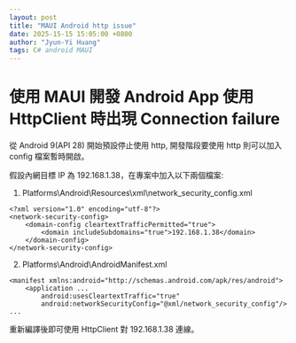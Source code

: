 ```yaml
---
layout: post
title: "MAUI Android http issue"
date: 2025-15-15 15:05:00 +0800
author: "Jyun-Yi Huang"
tags: C# android MAUI
---
```


# 使用 MAUI 開發 Android App 使用 HttpClient 時出現 Connection failure

從 Android 9(API 28) 開始預設停止使用 http,
開發階段要使用 http 則可以加入 config 檔案暫時開啟。

假設內網目標 IP 為 192.168.1.38，在專案中加入以下兩個檔案:

1. Platforms\Android\Resources\xml\network\_security\_config.xml
```
<?xml version="1.0" encoding="utf-8"?>
<network-security-config>
	<domain-config cleartextTrafficPermitted="true">
		<domain includeSubdomains="true">192.168.1.38</domain>
	</domain-config>
</network-security-config>

```

2. Platforms\Android\AndroidManifest.xml
```
<manifest xmlns:android="http://schemas.android.com/apk/res/android">
	<application ...
		android:usesCleartextTraffic="true"
		android:networkSecurityConfig="@xml/network_security_config"/>
...
```

重新編譯後即可使用 HttpClient 對 192.168.1.38 連線。